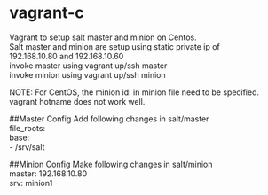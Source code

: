 vagrant-c
=========

Vagrant to setup salt master and minion on Centos.    
Salt master and minion are setup using static private ip of     
192.168.10.80 and 192.168.10.60      
invoke master using vagrant up/ssh master     
invoke minion using vagrant up/ssh minion    

NOTE: For CentOS, the minion id: in minion file need to be specified.    
vagrant hotname does not work well.     

##Master Config
Add following changes in salt/master     
file_roots:      
        base:      
          - /srv/salt     


##Minion Config
Make following changes in salt/minion      
master: 192.168.10.80       
srv: minion1

